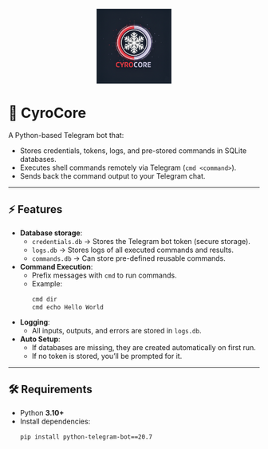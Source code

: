

<p align="center">
  <img src="https://raw.githubusercontent.com/rhshourav/CyroCore/CyroBranch/img/cyroCoreLogo.png" alt="CyroCore Logo" width="150"/>
</p>

# 🤖 CyroCore

A Python-based Telegram bot that:
- Stores credentials, tokens, logs, and pre-stored commands in SQLite databases.  
- Executes shell commands remotely via Telegram (`cmd <command>`).  
- Sends back the command output to your Telegram chat.  

---

## ⚡ Features
- **Database storage**:
  - `credentials.db` → Stores the Telegram bot token (secure storage).  
  - `logs.db` → Stores logs of all executed commands and results.  
  - `commands.db` → Can store pre-defined reusable commands.  
- **Command Execution**:  
  - Prefix messages with `cmd` to run commands.  
  - Example:  
    ```
    cmd dir
    cmd echo Hello World
    ```
- **Logging**:  
  - All inputs, outputs, and errors are stored in `logs.db`.  
- **Auto Setup**:  
  - If databases are missing, they are created automatically on first run.  
  - If no token is stored, you’ll be prompted for it.

---

## 🛠 Requirements
- Python **3.10+**
- Install dependencies:
  ```bash
  pip install python-telegram-bot==20.7
